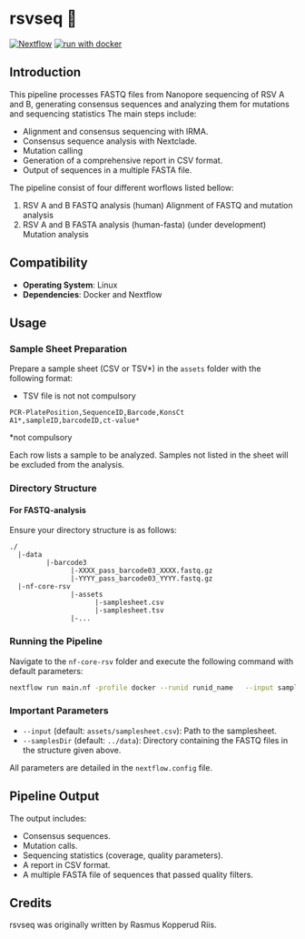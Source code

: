 # rsvseq :high_brightness:

[![Nextflow](https://img.shields.io/badge/nextflow%20DSL2-%E2%89%A523.04.0-23aa62.svg)](https://www.nextflow.io/)
[![run with docker](https://img.shields.io/badge/run%20with-docker-0db7ed?labelColor=000000&logo=docker)](https://www.docker.com/)

## Introduction

This pipeline processes FASTQ files from Nanopore sequencing of RSV A and B, generating consensus sequences and analyzing them for mutations and sequencing statistics The main steps include:

- Alignment and consensus sequencing with IRMA.
- Consensus sequence analysis with Nextclade.
- Mutation calling
- Generation of a comprehensive report in CSV format.
- Output of sequences in a multiple FASTA file.

The pipeline consist of four different worflows listed bellow:

1) RSV A and B FASTQ analysis (human)
  Alignment of FASTQ and mutation analysis 
2) RSV A and B FASTA analysis (human-fasta) (under development)
   Mutation analysis 

## Compatibility

- **Operating System**: Linux
- **Dependencies**: Docker and Nextflow

## Usage

### Sample Sheet Preparation

Prepare a sample sheet (CSV or TSV*) in the `assets` folder with the following format:
* TSV file is not not compulsory

```
PCR-PlatePosition,SequenceID,Barcode,KonsCt
A1*,sampleID,barcodeID,ct-value*
```
*not compulsory

Each row lists a sample to be analyzed. Samples not listed in the sheet will be excluded from the analysis.

### Directory Structure

#### For FASTQ-analysis
Ensure your directory structure is as follows:

```
./
  |-data
         |-barcode3
               |-XXXX_pass_barcode03_XXXX.fastq.gz
               |-YYYY_pass_barcode03_YYYY.fastq.gz
  |-nf-core-rsv
               |-assets
                     |-samplesheet.csv
                     |-samplesheet.tsv
               |-...
```

### Running the Pipeline

Navigate to the `nf-core-rsv` folder and execute the following command with default parameters:

```bash
nextflow run main.nf -profile docker --runid runid_name   --input samplesheet.csv --outdir ../outdir_name
```

### Important Parameters

- `--input` (default: `assets/samplesheet.csv`): Path to the samplesheet.
- `--samplesDir` (default: `../data`): Directory containing the FASTQ files in the structure given above.

All parameters are detailed in the `nextflow.config` file.

## Pipeline Output

The output includes:

- Consensus sequences.
- Mutation calls.
- Sequencing statistics (coverage, quality parameters).
- A report in CSV format.
- A multiple FASTA file of sequences that passed quality filters.


## Credits

rsvseq was originally written by Rasmus Kopperud Riis.

